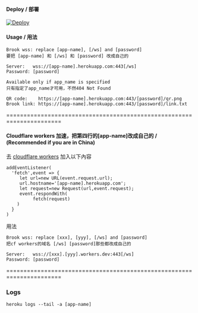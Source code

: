 #### Deploy / 部署
[![Deploy](https://www.herokucdn.com/deploy/button.png)](https://dashboard.heroku.com/new?button-url=https%3A%2F%2Fgithub.com%2FTrumpy%2Fbrook-heroku&template=https%3A%2F%2Fgithub.com%2FTrumpy%2Fbrook-heroku)

#### Usage / 用法
```
Brook wss: replace [app-name], [/ws] and [password]
要把 [app-name] 和 [/ws] 和 [password] 改成自己的

Server:   wss://[app-name].herokuapp.com:443[/ws]
Password: [password]
```

```
Available only if app_name is specified
只有指定了app_name才可用，不然404 Not Found

QR code:    https://[app-name].herokuapp.com:443/[password]/qr.png
Brook link: https://[app-name].herokuapp.com:443/[password]/link.txt
```

======================================================================

#### Cloudflare workers 加速，把第四行的[app-name]改成自己的 / (Recommended if you are in China)

去 [cloudflare workers](https://dash.cloudflare.com/) 加入以下內容
```
addEventListener(
  'fetch',event => {
     let url=new URL(event.request.url);
     url.hostname='[app-name].herokuapp.com';
     let request=new Request(url,event.request);
     event.respondWith(
          fetch(request)
    )
  }
)
```
用法
```
Brook wss: replace [xxx], [yyy], [/ws] and [password]
把cf workers的域名 [/ws] [password]那些都改成自己的

Server:   wss://[xxx].[yyy].workers.dev:443[/ws]
Password: [password]
```

======================================================================

### Logs
`heroku logs --tail -a [app-name]`
